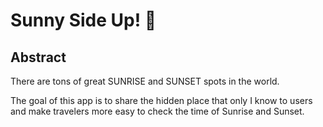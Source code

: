 # Sunny Side Up! 🌅

## Abstract
There are tons of great SUNRISE and SUNSET spots in the world. 

The goal of this app is to share the hidden place that only I know to users and make travelers more easy to check the time of Sunrise and Sunset.

